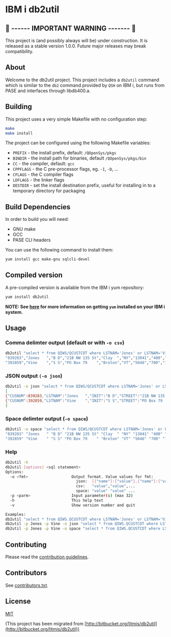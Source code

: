# IBM i db2util

## :rotating_light: ------ IMPORTANT WARNING ------- :rotating_light:

This project is (and possibly always will be) under construction. It is released as a stable version 1.0.0. Future major releases may break compatibility.

## About

Welcome to the db2util project. This project includes a `db2util` command which is similar to the `db2` command provided by `QSH` on IBM i, but runs from PASE and interfaces through libdb400.a.

## Building

This project uses a very simple Makefile with no configuration step:

```sh
make
make install
```

The project can be configured using the following Makefile variables:

- `PREFIX` - the install prefix, default: `/QOpenSys/pkgs`
- `BINDIR` - the install path for binaries, default `/QOpenSys/pkgs/bin`
- `CC` - the compiler, default: `gcc`
- `CPPFLAGS` - the C pre-processor flags, eg. `-I`, `-D`, ...
- `CFLAGS` - the C compiler flags
- `LDFLAGS` - the linker flags
- `DESTDIR` - set the install destination prefix, useful for installing in to a temporary directory for packaging

## Build Dependencies

In order to build you will need:

- GNU make
- GCC
- PASE CLI headers

You can use the following command to install them:

```sh
yum install gcc make-gnu sqlcli-devel
```

## Compiled version

A pre-compiled version is available from the IBM i yum repository:

```sh
yum install db2util
```

**NOTE: See [here](http://ibm.biz/ibmi-rpms) for more information on getting `yum` installed on your IBM i system.**

## Usage

### Comma delimter output (default or with `-o csv`)

```sh
db2util "select * from QIWS/QCUSTCDT where LSTNAM='Jones' or LSTNAM='Vine'"
"839283","Jones   ","B D","21B NW 135 St","Clay  ","NY","13041","400","1","100.00","0.00"
"392859","Vine    ","S S","PO Box 79    ","Broton","VT","5046","700","1","439.00","0.00"
```

### JSON output `(-o json`)

```sh
db2util -o json "select * from QIWS/QCUSTCDT where LSTNAM='Jones' or LSTNAM='Vine'"
[
{"CUSNUM":839283,"LSTNAM":"Jones   ","INIT":"B D","STREET":"21B NW 135 St","CITY":"Clay  ","STATE":"NY","ZIPCOD":13041,"CDTLMT":400,"CHGCOD":1,"BALDUE":100.00,"CDTDUE":0.00},
{"CUSNUM":392859,"LSTNAM":"Vine    ","INIT":"S S","STREET":"PO Box 79    ","CITY":"Broton","STATE":"VT","ZIPCOD":5046,"CDTLMT":700,"CHGCOD":1,"BALDUE":439.00,"CDTDUE":0.00}
]
```

### Space delimter output (`-o space`)

```sh
db2util -o space "select * from QIWS/QCUSTCDT where LSTNAM='Jones' or LSTNAM='Vine'"
"839283" "Jones   " "B D" "21B NW 135 St" "Clay  " "NY" "13041" "400" "1" "100.00" "0.00"
"392859" "Vine    " "S S" "PO Box 79    " "Broton" "VT" "5046" "700" "1" "439.00" "0.00"
```

### Help

```sh
db2util -h
db2util [options] <sql statement>
Options:
  -o <fmt>                   Output format. Value values for fmt:
                               json:  [{"name"}:{"value"},{"name"}:{"value"},...]
                               csv:   "value","value",...
                               space: "value" "value" ...
  -p <parm>                  Input parameter(s) (max 32)
  -h                         This help text
  -v                         Show version number and quit

Examples:
db2util "select * from QIWS.QCUSTCDT where LSTNAM='Jones' or LSTNAM='Vine'"
db2util -p Jones -p Vine -o json "select * from QIWS.QCUSTCDT where LSTNAM=? or LSTNAM=?"
db2util -p Jones -p Vine -o space "select * from QIWS.QCUSTCDT where LSTNAM=? or LSTNAM=?"
```

## Contributing

Please read the [contribution guidelines](CONTRIBUTING.md).

## Contributors

See [contributors.txt](contributors.txt).

## License

[MIT](LICENSE)

(This project has been migrated from [http://bitbucket.org/litmis/db2util](http://bitbucket.org/litmis/db2util))
